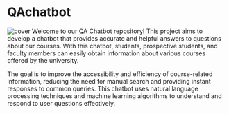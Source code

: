 # QAchatbot
![cover](https://github.com/hamednasr/QAchatbot/assets/76178686/a77f921a-8586-46cf-a95d-db5050f7a36d)
Welcome to our QA Chatbot repository! This project aims to develop a chatbot that provides accurate and helpful answers to questions about our courses. With this chatbot, students, prospective students, and faculty members can easily obtain information about various courses offered by the university.

The goal is to improve the accessibility and efficiency of course-related information, reducing the need for manual search and providing instant responses to common queries. This chatbot uses natural language processing techniques and machine learning algorithms to understand and respond to user questions effectively.
